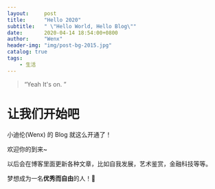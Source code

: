 ```yaml
---
layout:     post
title:      "Hello 2020"
subtitle:   " \"Hello World, Hello Blog\""
date:       2020-04-14 18:54:00+0800
author:     "Wenx"
header-img: "img/post-bg-2015.jpg"
catalog: true
tags:
    - 生活
---
```


> “Yeah It's on. ”

# 让我们开始吧

小迪伦(Wenx) 的 Blog 就这么开通了！

欢迎你的到来~

以后会在博客里面更新各种文章，比如自我发展，艺术鉴赏，金融科技等等。

梦想成为一名**优秀而自由**的人！🌈




